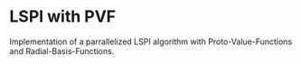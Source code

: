 # LSPI with PVF

Implementation of a parrallelized LSPI algorithm with Proto-Value-Functions and Radial-Basis-Functions.
